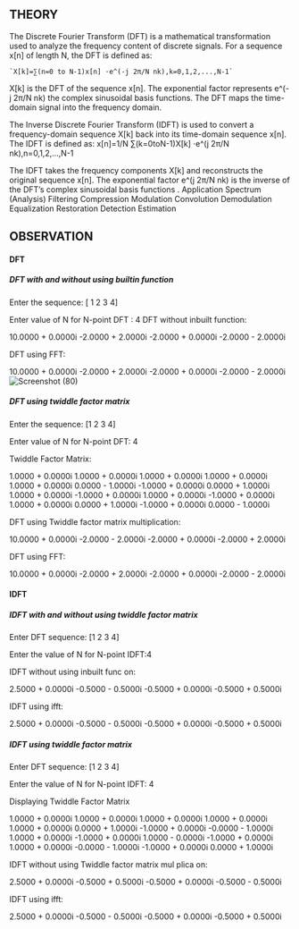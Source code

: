 ## THEORY

The Discrete Fourier Transform (DFT) is a mathematical transformation used to analyze the frequency content of discrete signals. For a sequence x[n] of length N, the DFT is defined as:

    `X[k]=∑(n=0 to N-1)x[n] ⋅e^(-j 2π/N nk),k=0,1,2,...,N-1`

X[k] is the DFT of the sequence x[n]. The exponential factor represents e^(-j 2π/N nk) the complex sinusoidal basis functions. The DFT maps the time-domain signal into the frequency domain.

The Inverse Discrete Fourier Transform (IDFT) is used to convert a frequency-domain sequence X[k] back into its time-domain sequence x[n]. The IDFT is defined as: x[n]=1/N ∑(k=0toN-1)X[k] ⋅e^(j 2π/N nk),n=0,1,2,...,N-1

The IDFT takes the frequency components X[k] and reconstructs the original sequence x[n]. The exponential factor e^(j 2π/N nk) is the inverse of the DFT’s complex sinusoidal basis functions . Application Spectrum (Analysis) Filtering Compression Modulation Convolution Demodulation Equalization Restoration Detection Estimation

## OBSERVATION
#### DFT
##### DFT with and without using builtin function

Enter the sequence: 
[ 1 2 3 4]

Enter value of N for N-point DFT :
4
DFT without inbuilt function:
  
  10.0000 + 0.0000i  -2.0000 + 2.0000i  -2.0000 + 0.0000i  -2.0000 - 2.0000i

DFT using FFT:
  
  10.0000 + 0.0000i  -2.0000 + 2.0000i  -2.0000 + 0.0000i  -2.0000 - 2.0000i
![Screenshot (80)](https://github.com/user-attachments/assets/9903539d-2203-47ac-9372-16c4b3653714)


##### DFT using twiddle factor matrix

Enter the sequence: [1 2 3 4] 

Enter value of N for N-point DFT: 4 

Twiddle Factor Matrix: 
  
   1.0000 + 0.0000i   1.0000 + 0.0000i   1.0000 + 0.0000i   1.0000 + 0.0000i 
   1.0000 + 0.0000i   0.0000 - 1.0000i  -1.0000 + 0.0000i   0.0000 + 1.0000i 
   1.0000 + 0.0000i  -1.0000 + 0.0000i   1.0000 + 0.0000i  -1.0000 + 0.0000i 
   1.0000 + 0.0000i   0.0000 + 1.0000i  -1.0000 + 0.0000i   0.0000 - 1.0000i 
 
DFT using Twiddle factor matrix multiplication: 
  
  10.0000 + 0.0000i  -2.0000 - 2.0000i  -2.0000 + 0.0000i  -2.0000 + 2.0000i 
 
DFT using FFT: 
  
  10.0000 + 0.0000i  -2.0000 + 2.0000i  -2.0000 + 0.0000i  -2.0000 - 2.0000i

  #### IDFT
  ##### IDFT with and without using twiddle factor matrix

Enter DFT sequence: [1 2 3 4] 

Enter the value of N for N-point IDFT:4 

IDFT without using inbuilt func on: 
  
   2.5000 + 0.0000i  -0.5000 - 0.5000i  -0.5000 + 0.0000i  -0.5000 + 0.5000i 
 
IDFT using ifft: 
   
   2.5000 + 0.0000i  -0.5000 - 0.5000i  -0.5000 + 0.0000i  -0.5000 + 0.5000i 

##### IDFT using twiddle factor matrix

Enter DFT sequence: [1 2 3 4] 

Enter the value of N for N-point IDFT: 4 

Displaying Twiddle Factor Matrix 
   
   1.0000 + 0.0000i   1.0000 + 0.0000i   1.0000 + 0.0000i   1.0000 + 0.0000i 
   1.0000 + 0.0000i   0.0000 + 1.0000i  -1.0000 + 0.0000i  -0.0000 - 1.0000i 
   1.0000 + 0.0000i  -1.0000 + 0.0000i   1.0000 - 0.0000i  -1.0000 + 0.0000i 
   1.0000 + 0.0000i  -0.0000 - 1.0000i  -1.0000 + 0.0000i   0.0000 + 1.0000i 
 
IDFT without using Twiddle factor matrix mul plica on: 
  
   2.5000 + 0.0000i  -0.5000 + 0.5000i  -0.5000 + 0.0000i  -0.5000 - 0.5000i 
 
IDFT using ifft: 
   
   2.5000 + 0.0000i  -0.5000 - 0.5000i  -0.5000 + 0.0000i  -0.5000 + 0.5000i 
